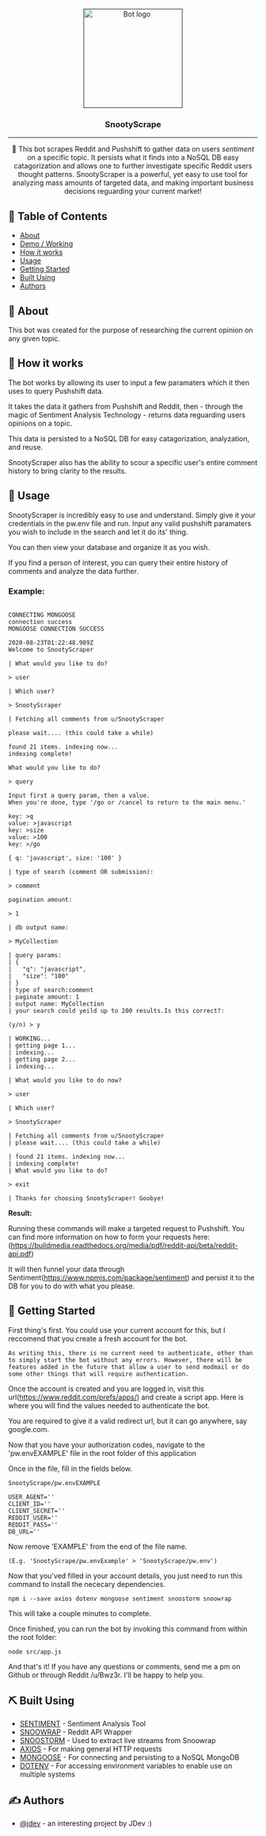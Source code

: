 <p align="center">
  <a href="" rel="noopener">
 <img width=200px height=200px src="https://i.imgur.com/FxL5qM0.jpg" alt="Bot logo"></a>
</p>

<h3 align="center">SnootyScrape</h3>


---

<p align="center"> 🤖 This bot scrapes Reddit and Pushshift to gather data on users <em>sentiment</em> on a specific topic. It persists what it finds into a NoSQL DB easy catagorization and allows one to further investigate specific Reddit users thought patterns. SnootyScraper is a powerful, yet easy to use tool for analyzing mass amounts of targeted data, and making important business decisions reguarding your current market!
    <br> 
</p>

## 📝 Table of Contents

- [About](#about)
- [Demo / Working](#demo)
- [How it works](#working)
- [Usage](#usage)
- [Getting Started](#getting_started)
- [Built Using](#built_using)
- [Authors](#authors)

## 🧐 About <a name = "about"></a>

This bot was created for the purpose of researching the current opinion on any given topic.

## 💭 How it works <a name = "working"></a>

The bot works by allowing its user to input a few paramaters which it then uses to query Pushshift data.

It takes the data it gathers from Pushshift and Reddit, then - through the magic of Sentiment Analysis Technology - returns data reguarding users opinions on a topic.

This data is persisted to a NoSQL DB for easy catagorization, analyzation, and reuse.

SnootyScraper also has the ability to scour a specific user's entire comment history to bring clarity to the results.


## 🎈 Usage <a name = "usage"></a>

SnootyScraper is incredibly easy to use and understand. Simply give it your credentials in the pw.env file and run. Input any valid pushshift paramaters you wish to include in the search and let it do its' thing.

You can then view your database and organize it as you wish.

If you find a person of interest, you can query their entire history of comments and analyze the data further.

### Example:
```

CONNECTING MONGOOSE
connection success
MONGOOSE CONNECTION SUCCESS

2020-08-23T01:22:48.989Z
Welcome to SnootyScraper

| What would you like to do?

> user

| Which user?

> SnootyScraper

| Fetching all comments from u/SnootyScraper

please wait.... (this could take a while) 

found 21 items. indexing now...
indexing complete!

What would you like to do?

> query

Input first a query param, then a value.
When you're done, type '/go or /cancel to return to the main menu.'

key: >q
value: >javascript
key: >size
value: >100
key: >/go

{ q: 'javascript', size: '100' }

| type of search (comment OR submission):

> comment

pagination amount:

> 1

| db output name:

> MyCollection

| query params:
| {
|   "q": "javascript",
|   "size": "100"
| }
| type of search:comment
| paginate amount: 1
| output name: MyCollection
| your search could yeild up to 200 results.Is this correct?:

(y/n) > y

| WORKING...
| getting page 1...
| indexing...
| getting page 2...
| indexing...

| What would you like to do now?

> user

| Which user?

> SnootyScraper

| Fetching all comments from u/SnootyScraper
| please wait.... (this could take a while)

| found 21 items. indexing now...
| indexing complete!
| What would you like to do?

> exit

| Thanks for choosing SnootyScraper! Goobye!
```

**Result:**

Running these commands will make a targeted request to Pushshift.
You can find more information on how to form your requests here:(https://buildmedia.readthedocs.org/media/pdf/reddit-api/beta/reddit-api.pdf)

It will then funnel your data through Sentiment(https://www.npmjs.com/package/sentiment) and persist it to the DB for you to do with what you please.


## 🏁 Getting Started <a name = "getting_started"></a>


First thing's first. You could use your current account for this, but I reccomend that you create a fresh account for the bot.

```
As writing this, there is no current need to authenticate, other than to simply start the bot without any errors. However, there will be features added in the future that allow a user to send modmail or do some other things that will require authentication.
```

Once the account is created and you are logged in, visit this url(https://www.reddit.com/prefs/apps/) and create a script app. Here is where you will find the values needed to authenticate the bot.

You are required to give it a valid redirect url, but it can go anywhere, say google.com.

Now that you have your authorization codes, navigate to the 'pw.envEXAMPLE' file in the root folder of this application

Once in the file, fill in the fields below.

    SnootyScrape/pw.envEXAMPLE
```
USER_AGENT=''
CLIENT_ID=''
CLIENT_SECRET=''
REDDIT_USER=''
REDDIT_PASS=''
DB_URL=''
```
Now remove 'EXAMPLE' from the end of the file name.

    (E.g. 'SnootyScrape/pw.envExample' > 'SnootyScrape/pw.env')

Now that you'ved filled in your account details, you just need to run this command to install the nececary dependencies.

```
npm i --save axios dotenv mongoose sentiment snoostorm snoowrap
```

This will take a couple minutes to complete.

Once finished, you can run the bot by invoking this command from within the root folder:

    node src/app.js

And that's it! If you have any questions or comments, send me a pm on Github or through Reddit /u/Bwz3r. I'll be happy to help you.

## ⛏️ Built Using <a name = "built_using"></a>

- [SENTIMENT](https://www.npmjs.com/package/sentiment) - Sentiment Analysis Tool
- [SNOOWRAP](https://www.npmjs.com/package/snoowrap) - Reddit API Wrapper
- [SNOOSTORM](https://www.npmjs.com/package/snoostorm) - Used to extract live streams from Snoowrap
- [AXIOS](https://www.npmjs.com/package/axios) - For making general HTTP requests
- [MONGOOSE](https://www.npmjs.com/package/mongoose) - For connecting and persisting to a NoSQL MongoDB
- [DOTENV](https://www.npmjs.com/package/dotenv) - For accessing environment variables to enable use on multiple systems


## ✍️ Authors <a name = "authors"></a>

- [@jdev](https://github.com/web-temps) - an interesting project by JDev :)
